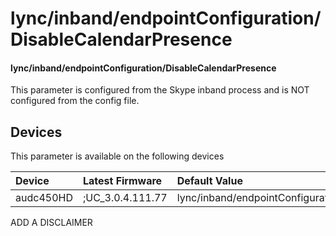 ﻿---
description: lync/inband/endpointConfiguration/DisableCalendarPresence
search:
    keywords: ['lync','inband','endpointConfiguration','DisableCalendarPresence']
---

# lync/inband/endpointConfiguration/DisableCalendarPresence

#### lync/inband/endpointConfiguration/DisableCalendarPresence

This parameter is configured from the Skype inband process and is NOT configured from the config file.



## Devices
This parameter is available on the following devices

| Device | Latest Firmware | Default Value |
|:---|:---|:---|
| audc450HD | ;UC_3.0.4.111.77 | lync/inband/endpointConfiguration/DisableCalendarPresence=0 

ADD A DISCLAIMER
